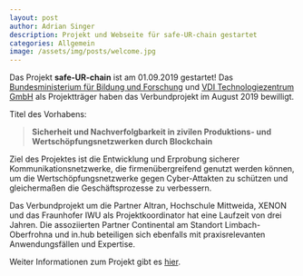 ```yaml
---
layout: post
author: Adrian Singer
description: Projekt und Webseite für safe-UR-chain gestartet
categories: Allgemein
image: /assets/img/posts/welcome.jpg
---
```


Das Projekt **safe-UR-chain** ist am 01.09.2019 gestartet!
Das [Bundesministerium für Bildung und Forschung](https://www.bmbf.de/) und [VDI Technologiezentrum GmbH](https://www.vditz.de/) als Projektträger haben das Verbundprojekt im August 2019 bewilligt.

Titel des Vorhabens:
> **Sicherheit und Nachverfolgbarkeit in zivilen Produktions- und Wertschöpfungsnetzwerken durch Blockchain**

Ziel des Projektes ist die Entwicklung und Erprobung sicherer Kommunikationsnetzwerke, die firmenübergreifend genutzt werden können, um die Wertschöpfungsnetzwerke gegen Cyber-Attakten zu schützen und gleichermaßen die Geschäftsprozesse zu verbessern.

Das Verbundprojekt um die Partner Altran, Hochschule Mittweida, XENON und das Fraunhofer IWU als Projektkoordinator hat eine Laufzeit von drei Jahren. Die assoziierten Partner Continental am Standort Limbach-Oberfrohna und in.hub beteiligen sich ebenfalls mit praxisrelevanten Anwendungsfällen und Expertise. 

Weiter Informationen zum Projekt gibt es [hier](/project).